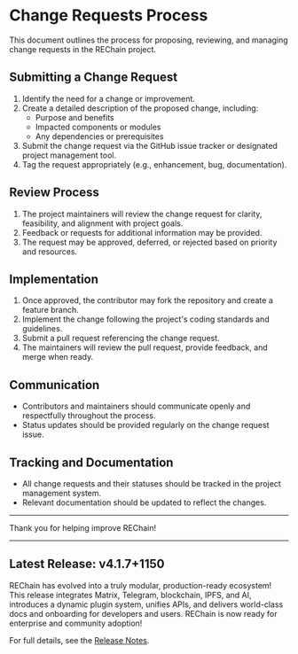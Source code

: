# Change Requests Process

This document outlines the process for proposing, reviewing, and managing change requests in the REChain project.

## Submitting a Change Request

1. Identify the need for a change or improvement.
2. Create a detailed description of the proposed change, including:
   - Purpose and benefits
   - Impacted components or modules
   - Any dependencies or prerequisites
3. Submit the change request via the GitHub issue tracker or designated project management tool.
4. Tag the request appropriately (e.g., enhancement, bug, documentation).

## Review Process

1. The project maintainers will review the change request for clarity, feasibility, and alignment with project goals.
2. Feedback or requests for additional information may be provided.
3. The request may be approved, deferred, or rejected based on priority and resources.

## Implementation

1. Once approved, the contributor may fork the repository and create a feature branch.
2. Implement the change following the project's coding standards and guidelines.
3. Submit a pull request referencing the change request.
4. The maintainers will review the pull request, provide feedback, and merge when ready.

## Communication

- Contributors and maintainers should communicate openly and respectfully throughout the process.
- Status updates should be provided regularly on the change request issue.

## Tracking and Documentation

- All change requests and their statuses should be tracked in the project management system.
- Relevant documentation should be updated to reflect the changes.

---

Thank you for helping improve REChain!

---

## Latest Release: v4.1.7+1150

REChain has evolved into a truly modular, production-ready ecosystem! This release integrates Matrix, Telegram, blockchain, IPFS, and AI, introduces a dynamic plugin system, unifies APIs, and delivers world-class docs and onboarding for developers and users. REChain is now ready for enterprise and community adoption!

For full details, see the [Release Notes](RELEASE_NOTES.md).
